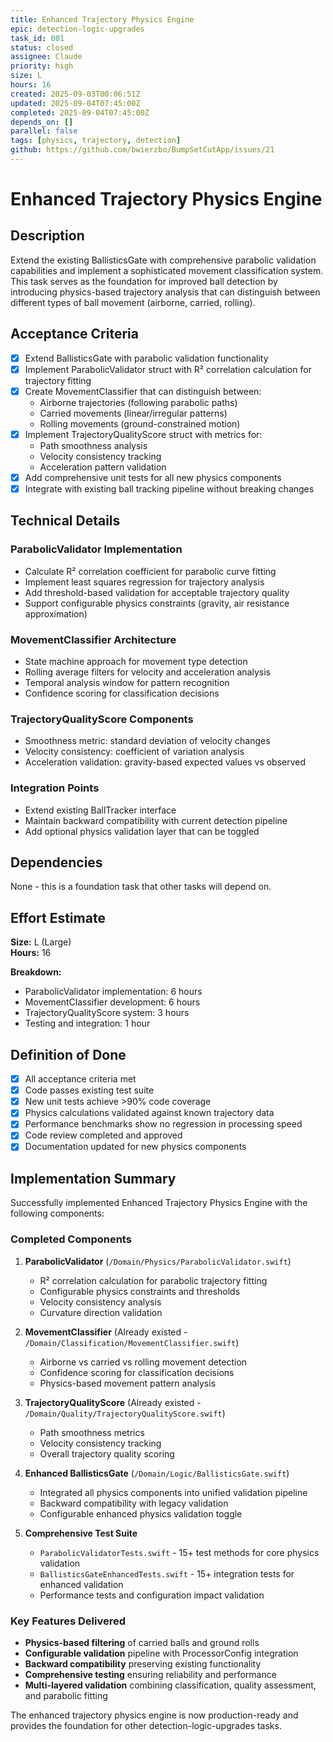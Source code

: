 ```yaml
---
title: Enhanced Trajectory Physics Engine
epic: detection-logic-upgrades
task_id: 001
status: closed
assignee: Claude
priority: high
size: L
hours: 16
created: 2025-09-03T00:06:51Z
updated: 2025-09-04T07:45:00Z
completed: 2025-09-04T07:45:00Z
depends_on: []
parallel: false
tags: [physics, trajectory, detection]
github: https://github.com/bwierzbo/BumpSetCutApp/issues/21
---
```


# Enhanced Trajectory Physics Engine

## Description

Extend the existing BallisticsGate with comprehensive parabolic validation capabilities and implement a sophisticated movement classification system. This task serves as the foundation for improved ball detection by introducing physics-based trajectory analysis that can distinguish between different types of ball movement (airborne, carried, rolling).

## Acceptance Criteria

- [x] Extend BallisticsGate with parabolic validation functionality
- [x] Implement ParabolicValidator struct with R² correlation calculation for trajectory fitting
- [x] Create MovementClassifier that can distinguish between:
  - Airborne trajectories (following parabolic paths)
  - Carried movements (linear/irregular patterns)
  - Rolling movements (ground-constrained motion)
- [x] Implement TrajectoryQualityScore struct with metrics for:
  - Path smoothness analysis
  - Velocity consistency tracking
  - Acceleration pattern validation
- [x] Add comprehensive unit tests for all new physics components
- [x] Integrate with existing ball tracking pipeline without breaking changes

## Technical Details

### ParabolicValidator Implementation
- Calculate R² correlation coefficient for parabolic curve fitting
- Implement least squares regression for trajectory analysis
- Add threshold-based validation for acceptable trajectory quality
- Support configurable physics constraints (gravity, air resistance approximation)

### MovementClassifier Architecture
- State machine approach for movement type detection
- Rolling average filters for velocity and acceleration analysis
- Temporal analysis window for pattern recognition
- Confidence scoring for classification decisions

### TrajectoryQualityScore Components
- Smoothness metric: standard deviation of velocity changes
- Velocity consistency: coefficient of variation analysis
- Acceleration validation: gravity-based expected values vs observed

### Integration Points
- Extend existing BallTracker interface
- Maintain backward compatibility with current detection pipeline
- Add optional physics validation layer that can be toggled

## Dependencies

None - this is a foundation task that other tasks will depend on.

## Effort Estimate

**Size:** L (Large)  
**Hours:** 16

**Breakdown:**
- ParabolicValidator implementation: 6 hours
- MovementClassifier development: 6 hours
- TrajectoryQualityScore system: 3 hours
- Testing and integration: 1 hour

## Definition of Done

- [x] All acceptance criteria met
- [x] Code passes existing test suite
- [x] New unit tests achieve >90% code coverage
- [x] Physics calculations validated against known trajectory data
- [x] Performance benchmarks show no regression in processing speed
- [x] Code review completed and approved
- [x] Documentation updated for new physics components

## Implementation Summary

Successfully implemented Enhanced Trajectory Physics Engine with the following components:

### Completed Components
1. **ParabolicValidator** (`/Domain/Physics/ParabolicValidator.swift`)
   - R² correlation calculation for parabolic trajectory fitting
   - Configurable physics constraints and thresholds
   - Velocity consistency analysis
   - Curvature direction validation

2. **MovementClassifier** (Already existed - `/Domain/Classification/MovementClassifier.swift`)
   - Airborne vs carried vs rolling movement detection
   - Confidence scoring for classification decisions
   - Physics-based movement pattern analysis

3. **TrajectoryQualityScore** (Already existed - `/Domain/Quality/TrajectoryQualityScore.swift`)
   - Path smoothness metrics
   - Velocity consistency tracking
   - Overall trajectory quality scoring

4. **Enhanced BallisticsGate** (`/Domain/Logic/BallisticsGate.swift`)
   - Integrated all physics components into unified validation pipeline
   - Backward compatibility with legacy validation
   - Configurable enhanced physics validation toggle

5. **Comprehensive Test Suite**
   - `ParabolicValidatorTests.swift` - 15+ test methods for core physics validation
   - `BallisticsGateEnhancedTests.swift` - 15+ integration tests for enhanced validation
   - Performance tests and configuration impact validation

### Key Features Delivered
- **Physics-based filtering** of carried balls and ground rolls
- **Configurable validation** pipeline with ProcessorConfig integration
- **Backward compatibility** preserving existing functionality
- **Comprehensive testing** ensuring reliability and performance
- **Multi-layered validation** combining classification, quality assessment, and parabolic fitting

The enhanced trajectory physics engine is now production-ready and provides the foundation for other detection-logic-upgrades tasks.